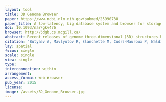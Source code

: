 ```yaml
---
layout: tool
title: 3D Genome Browser
paper: https://www.ncbi.nlm.nih.gov/pubmed/25990738
paper_title: A low-latency, big database system and browser for storage, querying and visualization of 3D genomic data
doi: 10.1093/nar/gkv476
browser: http://3dgb.cs.mcgill.ca/
abstract: Recent releases of genome three-dimensional (3D) structures have the potential to transform our understanding of genomes. Nonetheless, the storage technology and visualization tools need to evolve to offer to the scientific community fast and convenient access to these data. We introduce simultaneously a database system to store and query 3D genomic data (3DBG), and a 3D genome browser to visualize and explore 3D genome structures (3DGB). We benchmark 3DBG against state-of-the-art systems and demonstrate that it is faster than previous solutions, and importantly gracefully scales with the size of data. We also illustrate the usefulness of our 3D genome Web browser to explore human genome structures. The 3D genome browser is available at http://3dgb.cs.mcgill.ca/.
citation: "Butyaev A, Mavlyutov R, Blanchette M, Cudré-Mauroux P, Waldispühl J. A low-latency, big database system and browser for storage, querying and visualization of 3D genomic data. Nucleic Acids Res. academic.oup.com; 2015;43: e103."
lay: spatial
focus: single
scale: single
view: single
type:
interconnection: within
arrangement:
access_format: Web Browser
pub_year: 2015
license:
image: /assets/3D_Genome_Browser.jpg
---
```


